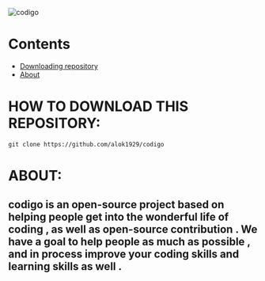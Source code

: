 
![codigo](https://github.com/alok1929/codigo/blob/master/coddigo.png?raw=true)

# Contents

- [Downloading repository](#downloading-repository)
 - [About](#about)

# HOW TO DOWNLOAD THIS REPOSITORY:

` git clone https://github.com/alok1929/codigo `

# ABOUT:

## codigo is an open-source project based on helping people get into the wonderful life of coding , as well as open-source contribution . We have a goal to help people as much as possible , and in process improve your coding skills and learning skills as well .
